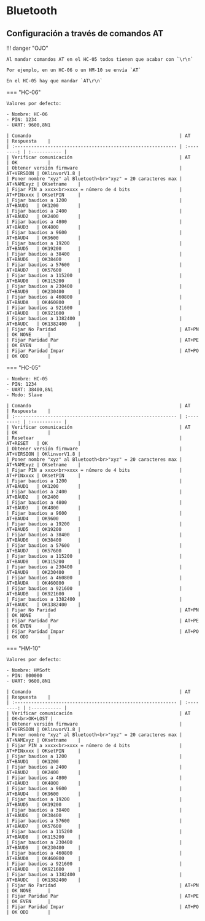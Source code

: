 # Bluetooth

## Configuración a través de comandos AT

!!! danger "OJO"

    Al mandar comandos AT en el HC-05 todos tienen que acabar con `\r\n`

    Por ejemplo, en un HC-06 o un HM-10 se envía `AT`

    En el HC-05 hay que mandar `AT\r\n`

=== "HC-06"

    Valores por defecto:

    - Nombre: HC-06
    - PIN: 1234
    - UART: 9600,8N1

    | Comando                                                      | AT         | Respuesta    |
    | :----------------------------------------------------------- | :--------: | :----------- |
    | Verificar comunicación                                       | AT         | OK           |
    | Obtener versión firmware                                     | AT+VERSION | OKlinvorV1.8 |
    | Poner nombre "xyz" al Bluetooth<br>"xyz" = 20 caracteres max | AT+NAMExyz | OKsetname    |
    | Fijar PIN a xxxx<br>xxxx = número de 4 bits                  | AT+PINxxxx | OKsetPIN     |
    | Fijar baudios a 1200                                         | AT+BAUD1   | OK1200       |
    | Fijar baudios a 2400                                         | AT+BAUD2   | OK2400       |
    | Fijar baudios a 4800                                         | AT+BAUD3   | OK4800       |
    | Fijar baudios a 9600                                         | AT+BAUD4   | OK9600       |
    | Fijar baudios a 19200                                        | AT+BAUD5   | OK19200      |
    | Fijar baudios a 38400                                        | AT+BAUD6   | OK38400      |
    | Fijar baudios a 57600                                        | AT+BAUD7   | OK57600      |
    | Fijar baudios a 115200                                       | AT+BAUD8   | OK115200     |
    | Fijar baudios a 230400                                       | AT+BAUD9   | OK230400     |
    | Fijar baudios a 460800                                       | AT+BAUDA   | OK460800     |
    | Fijar baudios a 921600                                       | AT+BAUDB   | OK921600     |
    | Fijar baudios a 1382400                                      | AT+BAUDC   | OK1382400    |
    | Fijar No Paridad                                             | AT+PN      | OK NONE      |
    | Fijar Paridad Par                                            | AT+PE      | OK EVEN      |
    | Fijar Paridad Impar                                          | AT+PO      | OK ODD       |

=== "HC-05"

    - Nombre: HC-05
    - PIN: 1234
    - UART: 38400,8N1
    - Modo: Slave

    | Comando                                                      | AT         | Respuesta    |
    | :----------------------------------------------------------- | :--------: | :----------- |
    | Verificar comunicación                                       | AT         | OK           |
    | Resetear                                                     | AT+RESET   | OK           |
    | Obtener versión firmware                                     | AT+VERSION | OKlinvorV1.8 |
    | Poner nombre "xyz" al Bluetooth<br>"xyz" = 20 caracteres max | AT+NAMExyz | OKsetname    |
    | Fijar PIN a xxxx<br>xxxx = número de 4 bits                  | AT+PINxxxx | OKsetPIN     |
    | Fijar baudios a 1200                                         | AT+BAUD1   | OK1200       |
    | Fijar baudios a 2400                                         | AT+BAUD2   | OK2400       |
    | Fijar baudios a 4800                                         | AT+BAUD3   | OK4800       |
    | Fijar baudios a 9600                                         | AT+BAUD4   | OK9600       |
    | Fijar baudios a 19200                                        | AT+BAUD5   | OK19200      |
    | Fijar baudios a 38400                                        | AT+BAUD6   | OK38400      |
    | Fijar baudios a 57600                                        | AT+BAUD7   | OK57600      |
    | Fijar baudios a 115200                                       | AT+BAUD8   | OK115200     |
    | Fijar baudios a 230400                                       | AT+BAUD9   | OK230400     |
    | Fijar baudios a 460800                                       | AT+BAUDA   | OK460800     |
    | Fijar baudios a 921600                                       | AT+BAUDB   | OK921600     |
    | Fijar baudios a 1382400                                      | AT+BAUDC   | OK1382400    |
    | Fijar No Paridad                                             | AT+PN      | OK NONE      |
    | Fijar Paridad Par                                            | AT+PE      | OK EVEN      |
    | Fijar Paridad Impar                                          | AT+PO      | OK ODD       |

=== "HM-10"

    Valores por defecto:

    - Nombre: HMSoft
    - PIN: 000000
    - UART: 9600,8N1

    | Comando                                                      | AT         | Respuesta    |
    | :----------------------------------------------------------- | :--------: | :----------- |
    | Verificar comunicación                                       | AT         | OK<br>OK+LOST |
    | Obtener versión firmware                                     | AT+VERSION | OKlinvorV1.8 |
    | Poner nombre "xyz" al Bluetooth<br>"xyz" = 20 caracteres max | AT+NAMExyz | OKsetname    |
    | Fijar PIN a xxxx<br>xxxx = número de 4 bits                  | AT+PINxxxx | OKsetPIN     |
    | Fijar baudios a 1200                                         | AT+BAUD1   | OK1200       |
    | Fijar baudios a 2400                                         | AT+BAUD2   | OK2400       |
    | Fijar baudios a 4800                                         | AT+BAUD3   | OK4800       |
    | Fijar baudios a 9600                                         | AT+BAUD4   | OK9600       |
    | Fijar baudios a 19200                                        | AT+BAUD5   | OK19200      |
    | Fijar baudios a 38400                                        | AT+BAUD6   | OK38400      |
    | Fijar baudios a 57600                                        | AT+BAUD7   | OK57600      |
    | Fijar baudios a 115200                                       | AT+BAUD8   | OK115200     |
    | Fijar baudios a 230400                                       | AT+BAUD9   | OK230400     |
    | Fijar baudios a 460800                                       | AT+BAUDA   | OK460800     |
    | Fijar baudios a 921600                                       | AT+BAUDB   | OK921600     |
    | Fijar baudios a 1382400                                      | AT+BAUDC   | OK1382400    |
    | Fijar No Paridad                                             | AT+PN      | OK NONE      |
    | Fijar Paridad Par                                            | AT+PE      | OK EVEN      |
    | Fijar Paridad Impar                                          | AT+PO      | OK ODD       |
